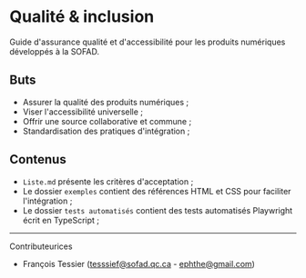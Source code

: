 # Qualité & inclusion
Guide d'assurance qualité et d'accessibilité pour les produits numériques développés à la SOFAD.

## Buts
- Assurer la qualité des produits numériques ;
- Viser l'accessibilité universelle ;
- Offrir une source collaborative et commune ;
- Standardisation des pratiques d'intégration ;

## Contenus
- `Liste.md` présente les critères d'acceptation ;
- Le dossier `exemples` contient des références HTML et CSS pour faciliter l'intégration ; 
- Le dossier `tests automatisés` contient des tests automatisés Playwright écrit en TypeScript ;

---
Contributeurices
- François Tessier (tesssief@sofad.qc.ca - ephthe@gmail.com)
